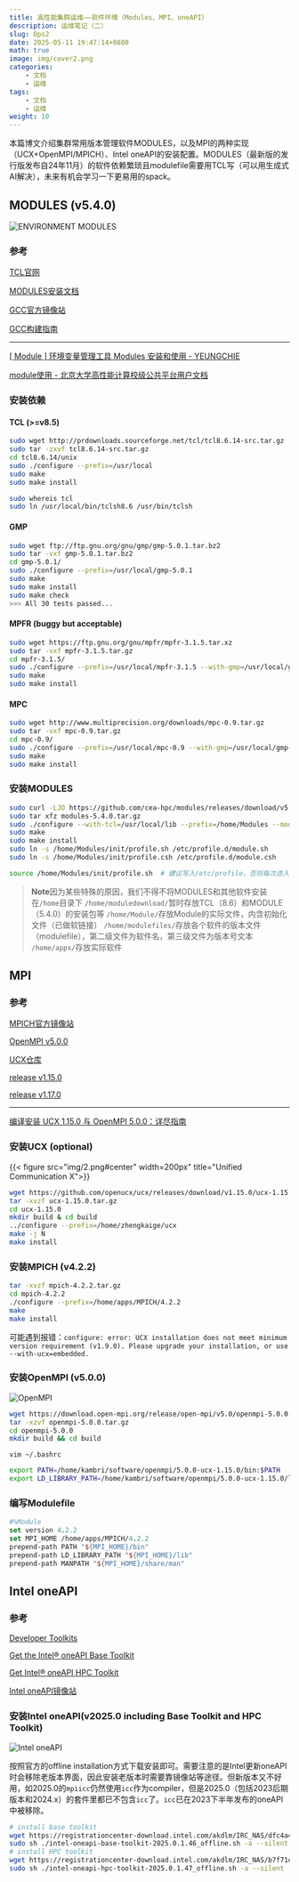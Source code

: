 ```yaml
---
title: 高性能集群运维——软件环境（Modules、MPI、oneAPI）
description: 运维笔记（二）
slug: Ops2
date: 2025-05-11 19:47:14+0800
math: true
image: img/cover2.png
categories:
    - 文档
    - 运维
tags:
    - 文档
    - 运维
weight: 10
---
```


本篇博文介绍集群常用版本管理软件MODULES，以及MPI的两种实现（UCX+OpenMPI/MPICH）、Intel oneAPI的安装配置。MODULES（最新版的发行版发布自24年11月）的软件依赖繁琐且modulefile需要用TCL写（可以用生成式AI解决），未来有机会学习一下更易用的spack。

## MODULES (v5.4.0)

![ENVIRONMENT MODULES](img/1.png)

### 参考

[TCL官网](https://www.tcl.tk/)

[MODULES安装文档](https://modules.readthedocs.io/en/latest/INSTALL.html#installation-instructions)

[GCC官方镜像站](https://gcc.gnu.org/mirrors.html)

[GCC构建指南](https://gcc.gnu.org/install/build.html)

---

[[ Module ] 环境变量管理工具 Modules 安装和使用 - YEUNGCHIE](https://www.cnblogs.com/yeungchie/p/16268954.html)

[module使用 - 北京大学高性能计算校级公共平台用户文档](https://hpc.pku.edu.cn/ug/guide/module/#:~:text=Module%E4%BD%BF%E7%94%A8)

### 安装依赖

#### TCL (>=v8.5)

```bash
sudo wget http://prdownloads.sourceforge.net/tcl/tcl8.6.14-src.tar.gz
sudo tar -zxvf tcl8.6.14-src.tar.gz
cd tcl8.6.14/unix
sudo ./configure --prefix=/usr/local
sudo make
sudo make install

sudo whereis tcl
sudo ln /usr/local/bin/tclsh8.6 /usr/bin/tclsh
```

#### GMP

```bash
sudo wget ftp://ftp.gnu.org/gnu/gmp/gmp-5.0.1.tar.bz2
sudo tar -vxf gmp-5.0.1.tar.bz2
cd gmp-5.0.1/
sudo ./configure --prefix=/usr/local/gmp-5.0.1
sudo make
sudo make install
sudo make check
>>> All 30 tests passed...
```

#### MPFR (buggy but acceptable)

```bash
sudo wget https://ftp.gnu.org/gnu/mpfr/mpfr-3.1.5.tar.xz
sudo tar -vxf mpfr-3.1.5.tar.gz
cd mpfr-3.1.5/
sudo ./configure --prefix=/usr/local/mpfr-3.1.5 --with-gmp=/usr/local/gmp-5.0.1
sudo make
sudo make install
```

#### MPC

```bash
sudo wget http://www.multiprecision.org/downloads/mpc-0.9.tar.gz
sudo tar -vxf mpc-0.9.tar.gz
cd mpc-0.9/
sudo ./configure --prefix=/usr/local/mpc-0.9 --with-gmp=/usr/local/gmp-5.0.1/ --with-mpfr=/usr/local/mpfr-3.1.5/
sudo make
sudo make install
```

### 安装MODULES

```bash
sudo curl -LJO https://github.com/cea-hpc/modules/releases/download/v5.4.0/modules-5.4.0.tar.gz
sudo tar xfz modules-5.4.0.tar.gz
sudo ./configure --with-tcl=/usr/local/lib --prefix=/home/Modules --modulefilesdir=/home/modulefiles
sudo make
sudo make install
sudo ln -s /home/Modules/init/profile.sh /etc/profile.d/module.sh
sudo ln -s /home/Modules/init/profile.csh /etc/profile.d/module.csh

source /home/Modules/init/profile.sh  # 建议写入/etc/profile，否则每次进入shell需要手动初始化(`source /home/Modules/init/profile.sh`)
```

> **Note**因为某些特殊的原因，我们不得不将MODULES和其他软件安装在`/home`目录下
> `/home/moduledownload/`暂时存放TCL（8.6）和MODULE（5.4.0）的安装包等
> `/home/Module/`存放Module的实际文件，内含初始化文件（已做软链接）
> `/home/modulefiles/`存放各个软件的版本文件（modulefile），第二级文件为软件名，第三级文件为版本号文本
> `/home/apps/`存放实际软件

## MPI

### 参考

[MPICH官方镜像站](https://www.mpich.org/static/downloads/)

[OpenMPI v5.0.0](https://download.open-mpi.org/release/open-mpi/v5.0/openmpi-5.0.0.tar.gz)

[UCX仓库](https://github.com/openucx/ucx)

[release v1.15.0](https://github.com/openucx/ucx/releases/download/v1.15.0/ucx-1.15.0.tar.gz)

[release v1.17.0](https://github.com/openucx/ucx/releases/download/v1.17.0/ucx-1.17.0.tar.gz)

---

[编译安装 UCX 1.15.0 与 OpenMPI 5.0.0：详尽指南](https://cuterwrite.top/p/openmpi-with-ucx/)

### 安装UCX (optional)

{{< figure src="img/2.png#center" width=200px" title="Unified Communication X">}}

<!-- ![Unified Communication X](img/2.png?w=300) -->

```bash
wget https://github.com/openucx/ucx/releases/download/v1.15.0/ucx-1.15.0.tar.gz
tar -xvzf ucx-1.15.0.tar.gz
cd ucx-1.15.0
mkdir build & cd build
../configure --prefix=/home/zhengkaige/ucx
make -j N
make install
```

### 安装MPICH (v4.2.2)

```bash
tar -xvzf mpich-4.2.2.tar.gz
cd mpich-4.2.2
./configure --prefix=/home/apps/MPICH/4.2.2
make
make install
```

可能遇到报错：`configure: error: UCX installation does not meet minimum version requirement (v1.9.0). Please upgrade your installation, or use --with-ucx=embedded.`

### 安装OpenMPI (v5.0.0)

![OpenMPI](img/3.png)

```bash
wget https://download.open-mpi.org/release/open-mpi/v5.0/openmpi-5.0.0.tar.gz
tar -xzvf openmpi-5.0.0.tar.gz
cd openmpi-5.0.0
mkdir build && cd build
```

`vim ~/.bashrc`

```bash
export PATH=/home/kambri/software/openmpi/5.0.0-ucx-1.15.0/bin:$PATH
export LD_LIBRARY_PATH=/home/kambri/software/openmpi/5.0.0-ucx-1.15.0/lib:$LD_LIBRARY_PATH
```

### 编写Modulefile

```TCL
#%Module
set version 4.2.2
set MPI_HOME /home/apps/MPICH/4.2.2
prepend-path PATH "${MPI_HOME}/bin"
prepend-path LD_LIBRARY_PATH "${MPI_HOME}/lib"
prepend-path MANPATH "${MPI_HOME}/share/man"
```

## Intel oneAPI

### 参考

[Developer Toolkits](https://www.intel.cn/content/www/cn/zh/developer/tools/oneapi/toolkits.html)

[Get the Intel® oneAPI Base Toolkit](https://www.intel.cn/content/www/cn/zh/developer/tools/oneapi/base-toolkit-download.html?packages=oneapi-toolkit&oneapi-toolkit-os=linux&oneapi-lin=offline)

[Get Intel® oneAPI HPC Toolkit](https://www.intel.cn/content/www/cn/zh/developer/tools/oneapi/hpc-toolkit-download.html?packages=hpc-toolkit&hpc-toolkit-os=linux&hpc-toolkit-lin=offline)

[Intel oneAPI镜像站](https://get.hpc.dev/vault/intel/)

### 安装Intel oneAPI(v2025.0 including Base Toolkit and HPC Toolkit)

![Intel oneAPI](img/4.png)

按照官方的offline installation方式下载安装即可。需要注意的是Intel更新oneAPI时会移除老版本界面，因此安装老版本时需要靠镜像站等途径。但新版本又不好用，如2025.0的`mpiicc`仍然使用`icc`作为compiler，但是2025.0（包括2023后期版本和2024.x）的套件里都已不包含`icc`了。`icc`已在2023下半年发布的oneAPI中被移除。

```bash
# install base toolkit
wget https://registrationcenter-download.intel.com/akdlm/IRC_NAS/dfc4a434-838c-4450-a6fe-2fa903b75aa7/intel-oneapi-base-toolkit-2025.0.1.46_offline.sh
sudo sh ./intel-oneapi-base-toolkit-2025.0.1.46_offline.sh -a --silent --cli --eula accept
# install HPC toolkit
wget https://registrationcenter-download.intel.com/akdlm/IRC_NAS/b7f71cf2-8157-4393-abae-8cea815509f7/intel-oneapi-hpc-toolkit-2025.0.1.47_offline.sh
sudo sh ./intel-oneapi-hpc-toolkit-2025.0.1.47_offline.sh -a --silent --cli --eula accept
```